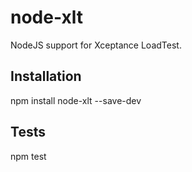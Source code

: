 # node-xlt
NodeJS support for Xceptance LoadTest.

## Installation

  npm install node-xlt --save-dev

## Tests

  npm test
